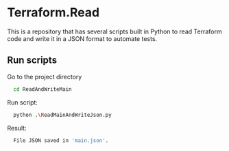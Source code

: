 
# Terraform.Read

This is a repository that has several scripts built in Python to read Terraform code and write it in a JSON format to automate tests.

## Run scripts

Go to the project directory

```bash
  cd ReadAndWriteMain
```

Run script:

```bash
  python .\ReadMainAndWriteJson.py
```

Result:

```bash
  File JSON saved in 'main.json'.
```